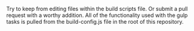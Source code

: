 Try to keep from editing files within the build scripts file. Or submit a pull request with a worthy addition. All of the functionality used with the gulp tasks is pulled from the build-config.js file in the root of this repository.
